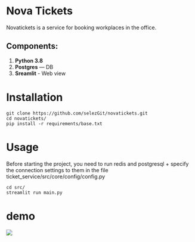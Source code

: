 # Nova Tickets
Novatickets is a service for booking workplaces in the office.

## Components:
1. **Python 3.8**
3. **Postgres** — DB 
4. **Sreamlit** - Web view


# Installation
    git clone https://github.com/selezGit/novatickets.git
    cd novatickets/
    pip install -r requirements/base.txt

# Usage
Before starting the project, you need to run redis and postgresql + specify the connection settings to them in the file ticket_service/src/core/config/config.py

    cd src/
    streamlit run main.py


# demo

![](src/static/img/demo.gif)